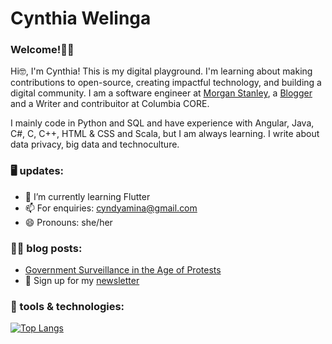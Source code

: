 <!--**CynthiaWelinga/CynthiaWelinga** is a ✨ _special_ ✨ repository because its `README.md` (this file) appears on your GitHub profile.-->

# Cynthia Welinga

### Welcome!👋🏾 

<p> Hi🤓, I'm Cynthia! This is my digital playground. I'm learning about making contributions to open-source, creating impactful technology, and building a digital community. I am a software engineer at <a href="https://www.linkedin.com/in/cynthia-juma/">Morgan Stanley</a>, a <a href="https://cynthiawelinga.com/">Blogger</a> and a Writer and contribuitor at Columbia CORE. </p>
I mainly code in Python and SQL and have experience with Angular, Java, C#, C, C++, HTML & CSS and Scala, but I am always learning. I write about data privacy, big data and technoculture.  
 
### 🖥️ updates: 
- 🌱 I’m currently learning Flutter
- 📫 For enquiries: cyndyamina@gmail.com 
- 😄 Pronouns: she/her

### ✍🏾 blog posts:
- <a href="https://cynthiawelinga.com/218-2/">Government Surveillance in the Age of Protests</a>
- 💌 Sign up for my <a href="https://cynthiawelinga.com/subscribe/">newsletter</a>

### 🔧 tools & technologies:
[![Top Langs](https://github-readme-stats.vercel.app/api/top-langs/?username=cynthiawelinga&layout=compact)](https://github.com/CynthiaWelinga/github-readme-stats)

